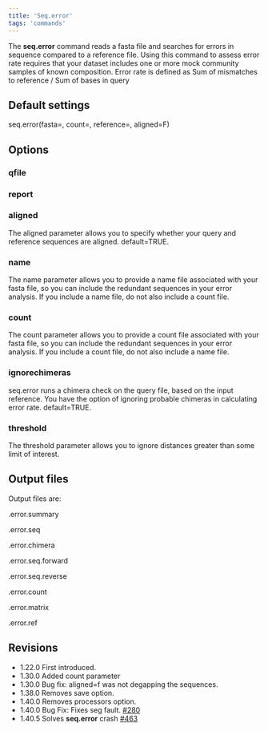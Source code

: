 ```yaml
---
title: 'Seq.error'
tags: 'commands'
---
```

The **seq.error** command reads a fasta file and
searches for errors in sequence compared to a reference file. Using this
command to assess error rate requires that your dataset includes one or
more mock community samples of known composition. Error rate is defined
as Sum of mismatches to reference / Sum of bases in query


## Default settings

seq.error(fasta=, count=, reference=, aligned=F)

## Options

### qfile

### report

### aligned

The aligned parameter allows you to specify whether your query and
reference sequences are aligned. default=TRUE.

### name

The name parameter allows you to provide a name file associated with
your fasta file, so you can include the redundant sequences in your
error analysis. If you include a name file, do not also include a count
file.

### count

The count parameter allows you to provide a count file associated with
your fasta file, so you can include the redundant sequences in your
error analysis. If you include a count file, do not also include a name
file.

### ignorechimeras

seq.error runs a chimera check on the query file, based on the input
reference. You have the option of ignoring probable chimeras in
calculating error rate. default=TRUE.

### threshold

The threshold parameter allows you to ignore distances greater than some
limit of interest.

## Output files

Output files are:


\.error.summary


\.error.seq


\.error.chimera


\.error.seq.forward


\.error.seq.reverse


\.error.count


\.error.matrix


\.error.ref

## Revisions

-   1.22.0 First introduced.
-   1.30.0 Added count parameter
-   1.30.0 Bug fix: aligned=f was not degapping the sequences.
-   1.38.0 Removes save option.
-   1.40.0 Removes processors option.
-   1.40.0 Bug Fix: Fixes seg fault.
    [\#280](https://github.com/mothur/mothur/issues/280)
-   1.40.5 Solves **seq.error** crash
    [\#463](https://github.com/mothur/mothur/issues/463)


